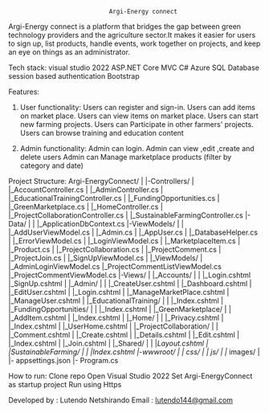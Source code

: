 								Argi-Energy connect
Argi-Energy connect is a platform that bridges the gap between green technology providers and the agriculture sector.It makes it easier for users to sign up, list products, handle events, work together on projects, and keep an eye on things as an administrator.

Tech stack:
visual studio 2022
ASP.NET Core MVC
C#
Azure SQL Database
session based authentication 
Bootstrap

Features:
1. User functionality: 
Users can register and sign-in.
Users can add items on market place.
Users can view items on market place.
Users can start new farming projects.
Users can Participate in other farmers' projects.
Users can browse training and education content

2. Admin functionality:
Admin can login.
Admin can view ,edit ,create and delete users
Admin can Manage marketplace products (filter by category and date)


Project Structure:
Argi-EnergyConnect/
|
|-Controllers/
| |_AccountController.cs
| |_AdminController.cs
| |_EducationalTrainingController.cs
| |_FundingOpportunities.cs
| |_GreenMarketplace.cs
| |_HomeController.cs
| |_ProjectCollaborationController.cs
| |_SustainableFarmingController.cs
|-Data/
|
| |_ApplicationDbContext.cs
|-ViewModels/
|
| |_AddUserViewModel.cs
| |_Admin.cs
| |_AppUser.cs
| |_DatabaseHelper.cs
| |_ErrorViewModel.cs
| |_LoginViewModel.cs
| |_MarketplaceItem.cs
| |_Product.cs
| |_ProjectCollaboration.cs
| |_ProjectComment.cs
| |_ProjectJoin.cs
| |_SignUpViewModel.cs
| |_ViewModels/
|   |_AdminLoginViewModel.cs
    |_ProjectCommentListViewModel.cs
    |_ProjectCommentViewModel.cs
|-Views/
| |_Accounts/
|
|   |_Login.cshtml
    |_SignUp.cshtml
| |_Admin/
|
|   |_CreateUser.cshtml
|   |_Dashboard.cshtml
|   |_EditUser.cshtml
|   |_Login.cshtml
|   |_ManageMarketPlace.cshtml
|   |_ManageUser.cshtml
| |_EducationalTraining/
|
|   |_Index.cshtml
| |_FundingOpportunities/
|
|   |_Index.cshtml
| |_GreenMarketplace/
|
|   |_AddItem.cshtml
|   |_Index.cshtml
| |_Home/
|
|   |_Privacy.cshtml
|   |_Index.cshtml
|   |_UserHome.cshtml
| |_ProjectCollaboration/
|
|   |_Comment.cshtml
|   |_Create.cshtml
|   |_Details.cshtml
|   |_Edit.cshtml
|   |_Index.cshtml
|   |_Join.cshtml
| |_Shared/
|
|   |_Layout.cshtml
| |_SustainableFarming/
|
|   |_Index.cshtml
|-wwwroot/
|     |_ css/
|     |_ js/
|     |_ images/
|
|- appsettings.json
|- Program.cs


How to run:
Clone repo
Open Visual Studio 2022
Set Argi-EnergyConnect as startup project
Run using Https


Developed by : Lutendo Netshirando 
Email : lutendo144@gmail.com
